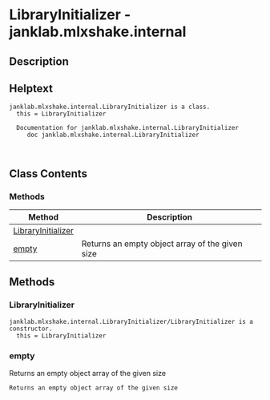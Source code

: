 # LibraryInitializer - janklab.mlxshake.internal

## Description


## Helptext

```text
janklab.mlxshake.internal.LibraryInitializer is a class.
  this = LibraryInitializer

  Documentation for janklab.mlxshake.internal.LibraryInitializer
     doc janklab.mlxshake.internal.LibraryInitializer



```

## Class Contents

### Methods

| Method | Description |
| -------- | ----------- |
| [LibraryInitializer](#janklab.mlxshake.internal.LibraryInitializer.LibraryInitializer) |  |
| [empty](#janklab.mlxshake.internal.LibraryInitializer.empty) | Returns an empty object array of the given size |

## Methods

<a name="janklab.mlxshake.internal.LibraryInitializer.LibraryInitializer"></a>
### LibraryInitializer






```text
janklab.mlxshake.internal.LibraryInitializer/LibraryInitializer is a constructor.
  this = LibraryInitializer

```

<a name="janklab.mlxshake.internal.LibraryInitializer.empty"></a>
### empty


Returns an empty object array of the given size



```text
Returns an empty object array of the given size
```


